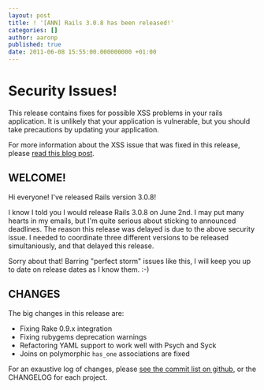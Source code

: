 ```yaml
---
layout: post
title: ! '[ANN] Rails 3.0.8 has been released!'
categories: []
author: aaronp
published: true
date: 2011-06-08 15:55:00.000000000 +01:00
---
```

# Security Issues!

This release contains fixes for possible XSS problems in your rails application.  It is unlikely that your application is vulnerable, but you should take precautions by updating your application.

For more information about the XSS issue that was fixed in this release, please [read this blog post](https://rubyonrails.org/2011/6/8/potential-xss-vulnerability-in-ruby-on-rails-applications).

## WELCOME!

Hi everyone!  I've released Rails version 3.0.8!

I know I told you I would release Rails 3.0.8 on June 2nd.  I may put many hearts in my emails, but I'm quite serious about sticking to announced deadlines.  The reason this release was delayed is due to the above security issue.  I needed to coordinate three different versions to be released simultaniously, and that delayed this release.

Sorry about that!  Barring "perfect storm" issues like this, I will keep you up to date on release dates as I know them.  :-)

## CHANGES

The big changes in this release are:

* Fixing Rake 0.9.x integration
* Fixing rubygems deprecation warnings
* Refactoring YAML support to work well with Psych and Syck
* Joins on polymorphic `has_one` associations are fixed

For an exaustive log of changes, please [see the commit list on github](https://github.com/rails/rails/compare/v3.0.7...v3.0.8), or the CHANGELOG for each project.